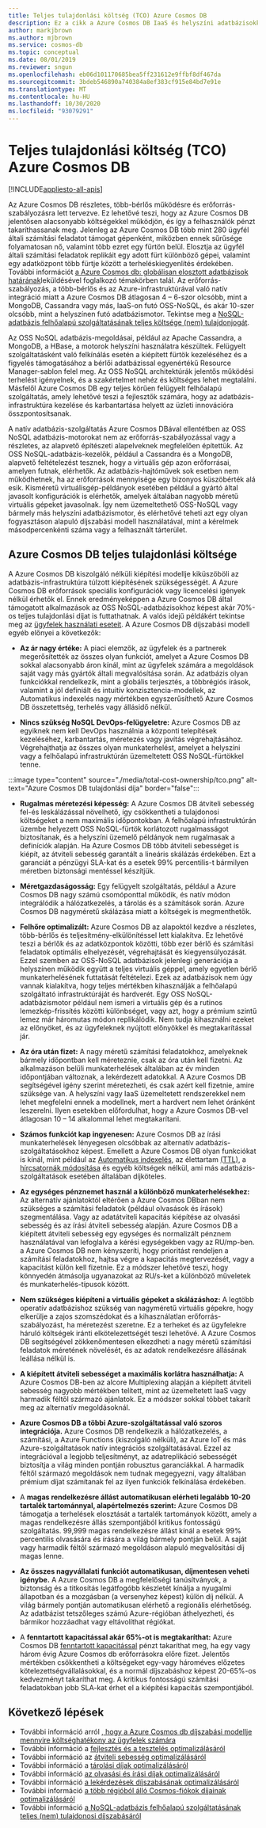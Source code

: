 ```yaml
---
title: Teljes tulajdonlási költség (TCO) Azure Cosmos DB
description: Ez a cikk a Azure Cosmos DB IaaS és helyszíni adatbázisokkal való teljes tulajdonlásának költségeit hasonlítja össze
author: markjbrown
ms.author: mjbrown
ms.service: cosmos-db
ms.topic: conceptual
ms.date: 08/01/2019
ms.reviewer: sngun
ms.openlocfilehash: eb06d101170685bea5ff231612e9ffbf8df467da
ms.sourcegitcommit: 3bdeb546890a740384a8ef383cf915e84bd7e91e
ms.translationtype: MT
ms.contentlocale: hu-HU
ms.lasthandoff: 10/30/2020
ms.locfileid: "93079291"
---
```

# <a name="total-cost-of-ownership-tco-with-azure-cosmos-db"></a>Teljes tulajdonlási költség (TCO) Azure Cosmos DB
[!INCLUDE[appliesto-all-apis](includes/appliesto-all-apis.md)]

Az Azure Cosmos DB részletes, több-bérlős működésre és erőforrás-szabályozásra lett tervezve. Ez lehetővé teszi, hogy az Azure Cosmos DB jelentősen alacsonyabb költségekkel működjön, és így a felhasználók pénzt takaríthassanak meg. Jelenleg az Azure Cosmos DB több mint 280 ügyfél általi számítási feladatot támogat gépenként, miközben ennek sűrűsége folyamatosan nő, valamint több ezret egy fürtön belül. Elosztja az ügyfél általi számítási feladatok replikáit egy adott fürt különböző gépei, valamint egy adatközpont több fürtje között a terheléskiegyenlítés érdekében. További információt [a Azure Cosmos db: globálisan elosztott adatbázisok határának](https://azure.microsoft.com/blog/azure-cosmos-db-pushing-the-frontier-of-globally-distributed-databases/)leküldésével foglalkozó témakörben talál. Az erőforrás-szabályozás, a több-bérlős és az Azure-infrastruktúrával való natív integráció miatt a Azure Cosmos DB átlagosan 4 – 6-szor olcsóbb, mint a MongoDB, Cassandra vagy más, IaaS-on futó OSS-NoSQL, és akár 10-szer olcsóbb, mint a helyszínen futó adatbázismotor. Tekintse meg a [NoSQL-adatbázis felhőalapú szolgáltatásának teljes költsége (nem) tulajdonjogát](https://documentdbportalstorage.blob.core.windows.net/papers/11.15.2017/NoSQL%20TCO%20paper.pdf).

Az OSS NoSQL adatbázis-megoldásai, például az Apache Cassandra, a MongoDB, a HBase, a motorok helyszíni használatra készültek. Felügyelt szolgáltatásként való felkínálás esetén a kiépített fürtök kezeléséhez és a figyelés támogatásához a bérlői adatbázissal egyenértékű Resource Manager-sablon felel meg. Az OSS NoSQL architektúrák jelentős működési terhelést igényelnek, és a szakértelmet nehéz és költséges lehet megtalálni. Másfelől Azure Cosmos DB egy teljes körűen felügyelt felhőalapú szolgáltatás, amely lehetővé teszi a fejlesztők számára, hogy az adatbázis-infrastruktúra kezelése és karbantartása helyett az üzleti innovációra összpontosítsanak.

A natív adatbázis-szolgáltatás Azure Cosmos DBával ellentétben az OSS NoSQL adatbázis-motorokat nem az erőforrás-szabályozással vagy a részletes, az alapvető építészeti alapelveknek megfelelően építettük. Az OSS NoSQL-adatbázis-kezelők, például a Cassandra és a MongoDB, alapvető feltételezést tesznek, hogy a virtuális gép azon erőforrásai, amelyen futnak, elérhetők. Az adatbázis-hajtóművek sok esetben nem működhetnek, ha az erőforrások mennyisége egy bizonyos küszöbérték alá esik. Kisméretű virtuálisgép-példányok esetében például a gyártó által javasolt konfigurációk is elérhetők, amelyek általában nagyobb méretű virtuális gépeket javasolnak. Így nem üzemeltethető OSS-NoSQL vagy bármely más helyszíni adatbázismotor, és elérhetővé teheti azt egy olyan fogyasztáson alapuló díjszabási modell használatával, mint a kérelmek másodpercenkénti száma vagy a felhasznált tárterület.

## <a name="total-cost-of-ownership-of-azure-cosmos-db"></a>Azure Cosmos DB teljes tulajdonlási költsége

A Azure Cosmos DB kiszolgáló nélküli kiépítési modellje kiküszöböli az adatbázis-infrastruktúra túlzott kiépítésének szükségességét. A Azure Cosmos DB erőforrások speciális konfigurációk vagy licencelési igények nélkül érhetők el. Ennek eredményeképpen a Azure Cosmos DB által támogatott alkalmazások az OSS NoSQL-adatbázisokhoz képest akár 70%-os teljes tulajdonlási díjat is futtathatnak. A valós idejű példákért tekintse meg az [ügyfelek használati eseteit](https://customers.microsoft.com/en-us/search?sq=Cosmos%20DB&ff=&p=0&so=story_publish_date%20desc). A Azure Cosmos DB díjszabási modell egyéb előnyei a következők:

* **Az ár nagy értéke:** A piaci elemzők, az ügyfelek és a partnerek megerősítették az összes olyan funkciót, amelyet a Azure Cosmos DB sokkal alacsonyabb áron kínál, mint az ügyfelek számára a megoldások saját vagy más gyártók általi megvalósítása során. Az adatbázis olyan funkciókkal rendelkezik, mint a globális terjesztés, a többrégiós írások, valamint a jól definiált és intuitív konzisztencia-modellek, az Automatikus indexelés nagy mértékben egyszerűsíthető Azure Cosmos DB összetettség, terhelés vagy állásidő nélkül.

* **Nincs szükség NoSQL DevOps-felügyeletre:** Azure Cosmos DB az egyiknek nem kell DevOps használnia a központi telepítések kezeléséhez, karbantartás, méretezés vagy javítás végrehajtásához. Végrehajthatja az összes olyan munkaterhelést, amelyet a helyszíni vagy a felhőalapú infrastruktúrán üzemeltetett OSS NoSQL-fürtökkel tenne.

:::image type="content" source="./media/total-cost-ownership/tco.png" alt-text="Azure Cosmos DB tulajdonlási díja" border="false":::

* **Rugalmas méretezési képesség:** A Azure Cosmos DB átviteli sebesség fel-és leskálázással növelhető, így csökkentheti a tulajdonosi költségeket a nem maximális időpontokban. A felhőalapú infrastruktúrán üzembe helyezett OSS NoSQL-fürtök korlátozott rugalmasságot biztosítanak, és a helyszíni üzemelő példányok nem rugalmasak a definíciók alapján. Ha Azure Cosmos DB több átviteli sebességet is kiépít, az átviteli sebesség garantált a lineáris skálázás érdekében. Ezt a garanciát a pénzügyi SLA-kat és a esetek 99% percentilis-t bármilyen méretben biztonsági mentéssel készítjük.

* **Méretgazdaságosság:** Egy felügyelt szolgáltatás, például a Azure Cosmos DB nagy számú csomóponttal működik, és natív módon integrálódik a hálózatkezelés, a tárolás és a számítások során. Azure Cosmos DB nagyméretű skálázása miatt a költségek is megmenthetők.

* **Felhőre optimalizált:** Azure Cosmos DB az alapoktól kezdve a részletes, több-bérlős és teljesítmény-elkülönítéssel lett kialakítva. Ez lehetővé teszi a bérlők és az adatközpontok közötti, több ezer bérlő és számítási feladatok optimális elhelyezését, végrehajtását és kiegyensúlyozását. Ezzel szemben az OSS-NoSQL adatbázisok jelenlegi generációja a helyszínen működik együtt a teljes virtuális géppel, amely egyetlen bérlő munkaterhelésének futtatását feltételezi. Ezek az adatbázisok nem úgy vannak kialakítva, hogy teljes mértékben kihasználják a felhőalapú szolgáltató infrastruktúráját és hardverét. Egy OSS NoSQL-adatbázismotor például nem ismeri a virtuális gép és a rutinos lemezkép-frissítés közötti különbséget, vagy azt, hogy a prémium szintű lemez már háromutas módon replikálódik. Nem tudja kihasználni ezeket az előnyöket, és az ügyfeleknek nyújtott előnyökkel és megtakarítással jár.

* **Az óra után fizet:** A nagy méretű számítási feladatokhoz, amelyeknek bármely időpontban kell méreteznie, csak az óra után kell fizetni. Az alkalmazáson belüli munkaterhelések általában az év minden időpontjában változnak, a lekérdezett adatokkal. A Azure Cosmos DB segítségével igény szerint méretezheti, és csak azért kell fizetnie, amire szüksége van. A helyszíni vagy IaaS üzemeltetett rendszerekkel nem lehet megfelelni ennek a modellnek, mert a hardvert nem lehet óránként leszerelni. Ilyen esetekben előfordulhat, hogy a Azure Cosmos DB-vel átlagosan 10 – 14 alkalommal lehet megtakarítani.

* **Számos funkciót kap ingyenesen:** Azure Cosmos DB az írási munkaterhelések lényegesen olcsóbbak az alternatív adatbázis-szolgáltatásokhoz képest. Emellett a Azure Cosmos DB olyan funkciókat is kínál, mint például az [Automatikus indexelés](index-policy.md), az élettartam [(TTL)](time-to-live.md), a [hírcsatornák módosítása](change-feed.md) és egyéb költségek nélkül, ami más adatbázis-szolgáltatások esetében általában díjköteles.

* **Az egységes pénznemet használ a különböző munkaterhelésekhez:** Az alternatív ajánlatoktól eltérően a Azure Cosmos DBban nem szükséges a számítási feladatok (például olvasások és írások) szegmentálása. Vagy az adatátviteli kapacitás kiépítése az olvasási sebesség és az írási átviteli sebesség alapján. Azure Cosmos DB a kiépített átviteli sebesség egy egységes és normalizált pénznem használatával van lefoglalva a kérési egységekben vagy az RU/mp-ben. a Azure Cosmos DB nem kényszeríti, hogy prioritást rendeljen a számítási feladatokhoz, hajtsa végre a kapacitás megtervezését, vagy a kapacitást külön kell fizetnie. Ez a módszer lehetővé teszi, hogy könnyedén átmásolja ugyanazokat az RU/s-ket a különböző műveletek és munkaterhelés-típusok között.

* **Nem szükséges kiépíteni a virtuális gépeket a skálázáshoz:** A legtöbb operatív adatbázishoz szükség van nagyméretű virtuális gépekre, hogy elkerülje a zajos szomszédokat és a kihasználatlan erőforrás-szabályozást, ha méretezést szeretne. Ez a terheket és az ügyfelekre háruló költségek iránti elkötelezettségét teszi lehetővé. A Azure Cosmos DB segítségével zökkenőmentesen elkezdheti a nagy méretű számítási feladatok méretének növelését, és az adatok rendelkezésre állásának leállása nélkül is.

* **A kiépített átviteli sebességet a maximális korlátra használhatja:** A Azure Cosmos DB-ben az alcore Multiplexing alapján a kiépített átviteli sebesség nagyobb mértékben telített, mint az üzemeltetett IaaS vagy harmadik féltől származó ajánlatok. Ez a módszer sokkal többet takarít meg az alternatív megoldásoknál.

* **Azure Cosmos DB a többi Azure-szolgáltatással való szoros integrációja.** Azure Cosmos DB rendelkezik a hálózatkezelés, a számítási, a Azure Functions (kiszolgáló nélküli), az Azure IoT és más Azure-szolgáltatások natív integrációs szolgáltatásával. Ezzel az integrációval a legjobb teljesítményt, az adatreplikáció sebességét biztosítja a világ minden pontján robusztus garanciákkal. A harmadik féltől származó megoldások nem tudnak megegyezni, vagy általában prémium díjat számítanak fel az ilyen funkciók felkínálása érdekében.

* A **magas rendelkezésre állást automatikusan elérheti legalább 10-20 tartalék tartománnyal, alapértelmezés szerint:** Azure Cosmos DB támogatja a terhelések elosztását a tartalék tartományok között, amely a magas rendelkezésre állás szempontjából kritikus fontosságú szolgáltatás. 99,999 magas rendelkezésre állást kínál a esetek 99% percentilis olvasására és írására a világ bármely pontján belül. A saját vagy harmadik féltől származó megoldáson alapuló megvalósítási díj magas lenne.

* **Az összes nagyvállalati funkciót automatikusan, díjmentesen veheti igénybe.** A Azure Cosmos DB a megfelelőségi tanúsítványok, a biztonság és a titkosítás legátfogóbb készletét kínálja a nyugalmi állapotban és a mozgásban (a versenyhez képest) külön díj nélkül. A világ bármely pontján automatikusan elérhető a regionális elérhetőség. Az adatbázist tetszőleges számú Azure-régióban áthelyezheti, és bármikor hozzáadhat vagy eltávolíthat régiókat.

* A **fenntartott kapacitással akár 65%-ot is megtakaríthat:** Azure Cosmos DB [fenntartott kapacitással](cosmos-db-reserved-capacity.md) pénzt takaríthat meg, ha egy vagy három évig Azure Cosmos db erőforrásokra előre fizet. Jelentős mértékben csökkentheti a költségeket egy-vagy hároméves előzetes kötelezettségvállalásokkal, és a normál díjszabáshoz képest 20-65%-os kedvezményt takaríthat meg. A kritikus fontosságú számítási feladatokban jobb SLA-kat érhet el a kiépítési kapacitás szempontjából.

## <a name="next-steps"></a>Következő lépések

* További információ arról [, hogy a Azure Cosmos db díjszabási modellje mennyire költséghatékony az ügyfelek számára](total-cost-ownership.md)
* További információ a [fejlesztés és a tesztelés optimalizálásáról](optimize-dev-test.md)
* További információ az [átviteli sebesség optimalizálásáról](optimize-cost-throughput.md)
* További információ a [tárolási díjak optimalizálásáról](optimize-cost-storage.md)
* További információ [az olvasási és írási díjak optimalizálásáról](optimize-cost-reads-writes.md)
* További információ [a lekérdezések díjszabásának optimalizálásáról](./optimize-cost-reads-writes.md)
* További információ [a több régióból álló Cosmos-fiókok díjainak optimalizálásáról](optimize-cost-regions.md)
* További információ [a NoSQL-adatbázis felhőalapú szolgáltatásának teljes (nem) tulajdonosi díjszabásáról](https://documentdbportalstorage.blob.core.windows.net/papers/11.15.2017/NoSQL%20TCO%20paper.pdf)
